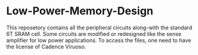 # Low-Power-Memory-Design
This reposetory contains all the peripheral circuits along-with the standard 6T SRAM cell.
Some circuits are modified or redesigned like the sense amplifier for low power applications.
To access the files, one need to have the license of Cadence Viruoso.
